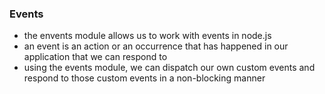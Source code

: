 ### Events
- the envents module allows us to work with events in node.js
- an event is an action or an occurrence that has happened in our application that we can respond to
- using the events module, we can dispatch our own custom events and respond to those custom events in a non-blocking manner